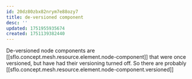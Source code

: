 ```yaml
---
id: 20dz80zbx82nrym7e88ozy7
title: de-versioned component
desc: ''
updated: 1751955935674
created: 1751139382440
---
```


De-versioned node components are [[sflo.concept.mesh.resource.element.node-component]] that were once versioned, but have had their versioning turned off. So there are probably [[sflo.concept.mesh.resource.element.node-component.versioned]]